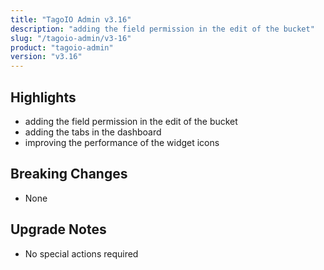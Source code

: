 ```yaml
---
title: "TagoIO Admin v3.16"
description: "adding the field permission in the edit of the bucket"
slug: "/tagoio-admin/v3-16"
product: "tagoio-admin"
version: "v3.16"
---
```


## Highlights

- adding the field permission in the edit of the bucket
- adding the tabs in the dashboard
- improving the performance of the widget icons

## Breaking Changes

- None

## Upgrade Notes

- No special actions required
